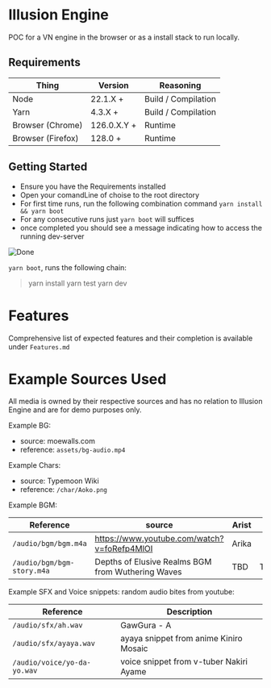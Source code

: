 # Illusion Engine

POC for a VN engine in the browser or as a install stack to run locally.

## Requirements

| Thing | Version | Reasoning |
| ----------- | ----------- | ----------- | 
| Node | 22.1.X + | Build / Compilation |
| Yarn | 4.3.X +  | Build / Compilation |
| Browser (Chrome) | 126.0.X.Y +  | Runtime |
| Browser (Firefox) | 128.0 +  | Runtime |


## Getting Started

* Ensure you have the Requirements installed
* Open your comandLine of choise to the root directory
* For first time runs, run the following combination command `yarn install && yarn boot`
* For any consecutive runs just `yarn boot` will suffices
* once completed you should see a message indicating how to access the running dev-server


![Done](./documentation/boot.png)

`yarn boot`, runs the following chain:
> yarn install
> yarn test
> yarn dev

# Features

Comprehensive list of expected features and their completion is available under `Features.md`

# Example Sources Used

All media is owned by their respective sources and has no relation to Illusion Engine and are for demo purposes only.

Example BG:  

- source: moewalls.com
- reference: `assets/bg-audio.mp4`

Example Chars:  

- source: Typemoon Wiki
- reference: `/char/Aoko.png`

Example BGM: 


| Reference | source | Arist | Title |
| ----------- | ----------- | ----------- | ----------- | 
| `/audio/bgm/bgm.m4a` | https://www.youtube.com/watch?v=foRefp4MlOI | Arika | 「blan_」|
| `/audio/bgm/bgm-story.m4a` | Depths of Elusive Realms BGM from Wuthering Waves | TBD | TBD |


Example SFX and Voice snippets: random audio bites from youtube:

| Reference | Description |
| ----------- | ----------- |
| `/audio/sfx/ah.wav` | GawGura - A |
| `/audio/sfx/ayaya.wav` | ayaya snippet from anime Kiniro Mosaic |
| `/audio/voice/yo-da-yo.wav` | voice snippet from v-tuber Nakiri Ayame |
